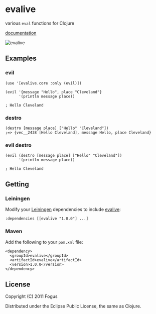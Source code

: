 # evalive

various `eval` functions for Clojure

[documentation](http://fogus.me/fun/evalive/)

![evalive](http://images.fogus.me/logos/evalive.png "0x14 eyes")

Examples
--------

### evil

    (use '[evalive.core :only (evil)])
    
    (evil '{message "Hello", place "Cleveland"}
          '(println message place))
    
    ; Hello Cleveland

### destro

    (destro [message place] ["Hello" "Cleveland"])
    ;=> {vec__2438 [Hello Cleveland], message Hello, place Cleveland}

### evil destro
  
    (evil (destro [message place] ["Hello" "Cleveland"])
          '(println message place))
    
    ; Hello Cleveland

Getting
-------

### Leiningen

Modify your [Leiningen](http://github.com/technomancy/leiningen) dependencies to include [evalive](http://fogus.me/fun/evalive/):

    :dependencies [[evalive "1.0.0"] ...]    

### Maven

Add the following to your `pom.xml` file:

    <dependency>
      <groupId>evalive</groupId>
      <artifactId>evalive</artifactId>
      <version>1.0.0</version>
    </dependency>

## License

Copyright (C) 2011 Fogus

Distributed under the Eclipse Public License, the same as Clojure.
